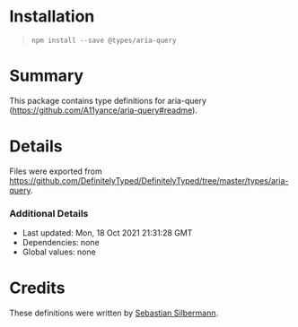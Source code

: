 # Installation
> `npm install --save @types/aria-query`

# Summary
This package contains type definitions for aria-query (https://github.com/A11yance/aria-query#readme).

# Details
Files were exported from https://github.com/DefinitelyTyped/DefinitelyTyped/tree/master/types/aria-query.

### Additional Details
 * Last updated: Mon, 18 Oct 2021 21:31:28 GMT
 * Dependencies: none
 * Global values: none

# Credits
These definitions were written by [Sebastian Silbermann](https://github.com/eps1lon).

